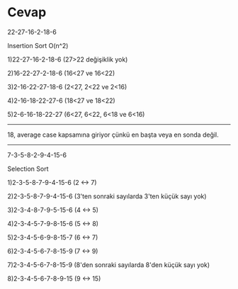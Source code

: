 # Cevap
22-27-16-2-18-6

Insertion Sort O(n^2)

1)22-27-16-2-18-6 (27>22 değişiklik yok)

2)16-22-27-2-18-6 (16<27 ve 16<22)

3)2-16-22-27-18-6 (2<27, 2<22 ve 2<16)

4)2-16-18-22-27-6 (18<27 ve 18<22)

5)2-6-16-18-22-27 (6<27, 6<22, 6<18 ve 6<16)

--------------------------------------------

18, average case kapsamına giriyor çünkü en başta veya en sonda değil.

--------------------------------------------

7-3-5-8-2-9-4-15-6

Selection Sort

1)2-3-5-8-7-9-4-15-6 (2 <-> 7)

2)2-3-5-8-7-9-4-15-6 (3'ten sonraki sayılarda 3'ten küçük sayı yok)

3)2-3-4-8-7-9-5-15-6 (4 <-> 5)

4)2-3-4-5-7-9-8-15-6 (5 <-> 8)

5)2-3-4-5-6-9-8-15-7 (6 <-> 7)

6)2-3-4-5-6-7-8-15-9 (7 <-> 9)

7)2-3-4-5-6-7-8-15-9 (8'den sonraki sayılarda 8'den küçük sayı yok)

8)2-3-4-5-6-7-8-9-15 (9 <-> 15)